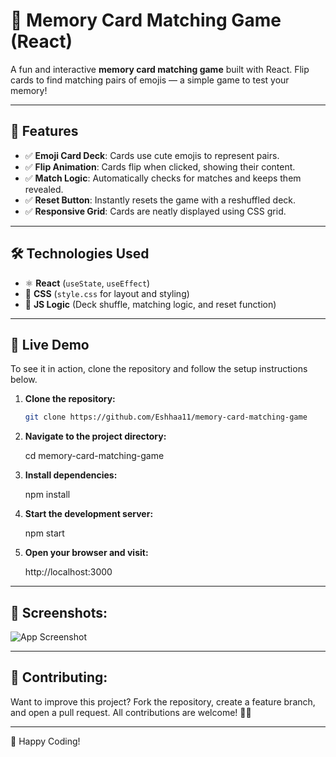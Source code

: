 # 🧠 Memory Card Matching Game (React)

A fun and interactive **memory card matching game** built with React. Flip cards to find matching pairs of emojis — a simple game to test your memory!

---

## 📌 Features
- ✅ **Emoji Card Deck**: Cards use cute emojis to represent pairs.
- ✅ **Flip Animation**: Cards flip when clicked, showing their content.
- ✅ **Match Logic**: Automatically checks for matches and keeps them revealed.
- ✅ **Reset Button**: Instantly resets the game with a reshuffled deck.
- ✅ **Responsive Grid**: Cards are neatly displayed using CSS grid.

---

## 🛠️ Technologies Used
- ⚛️ **React** (`useState`, `useEffect`)
- 🎨 **CSS** (`style.css` for layout and styling)
- 🧩 **JS Logic** (Deck shuffle, matching logic, and reset function)

---

## 🚀 Live Demo
To see it in action, clone the repository and follow the setup instructions below.

1. **Clone the repository:**

   ```bash
   git clone https://github.com/Eshhaa11/memory-card-matching-game
   
   
2. **Navigate to the project directory:**

   cd  memory-card-matching-game

3. **Install dependencies:**

   npm install

4. **Start the development server:**

   npm start

5. **Open your browser and visit:**

   http://localhost:3000

---

 ## 🎨 Screenshots:
 ![App Screenshot](src/assets/image.png)


 ---

 ## 🤝 Contributing:
 Want to improve this project? Fork the repository, create a feature branch, and open a pull request. All contributions are welcome! 🚀✨
 
 ---

 🎉 Happy Coding!